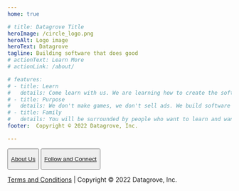 ```yaml
---
home: true

# title: Datagrove Title
heroImage: /circle_logo.png
heroAlt: Logo image
heroText: Datagrove
tagline: Building software that does good
# actionText: Learn More
# actionLink: /about/

# features:
# - title: Learn
#   details: Come learn with us. We are learning how to create the software that the world needs right now.
# - title: Purpose
#   details: We don't make games, we don't sell ads. We build software to create the world we want to live in.
# - title: Family
#   details: You will be surrounded by people who want to learn and want to serve, just like you!
footer:  Copyright © 2022 Datagrove, Inc.

---
```


<div class="btn-footer-div">
<button class="home-button">
    <a href="/about/"><p>About Us</p></a>
</button>

<button class="home-button">
    <a href="https://twitter.com/datagrovecr" target="_blank"><p>Follow and Connect</p></a>
</button>
</div>

<div class="footer-text">
    <p>
        <a href="/terms/">Terms and Conditions</a>
        | Copyright © 2022 Datagrove, Inc.
    </p>
</div>
